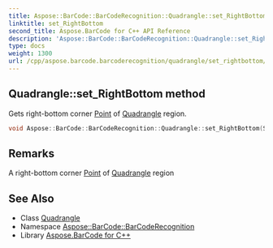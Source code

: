 ```yaml
---
title: Aspose::BarCode::BarCodeRecognition::Quadrangle::set_RightBottom method
linktitle: set_RightBottom
second_title: Aspose.BarCode for C++ API Reference
description: 'Aspose::BarCode::BarCodeRecognition::Quadrangle::set_RightBottom method. Gets right-bottom corner Point of Quadrangle region in C++.'
type: docs
weight: 1300
url: /cpp/aspose.barcode.barcoderecognition/quadrangle/set_rightbottom/
---
```

## Quadrangle::set_RightBottom method


Gets right-bottom corner [Point](../) of [Quadrangle](../) region.

```cpp
void Aspose::BarCode::BarCodeRecognition::Quadrangle::set_RightBottom(System::Drawing::Point value)
```

## Remarks


A right-bottom corner [Point](../) of [Quadrangle](../) region



## See Also

* Class [Quadrangle](../)
* Namespace [Aspose::BarCode::BarCodeRecognition](../../)
* Library [Aspose.BarCode for C++](../../../)
